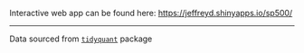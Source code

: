 Interactive web app can be found here: https://jeffreyd.shinyapps.io/sp500/

___

Data sourced from [`tidyquant`](https://business-science.github.io/tidyquant/) package
